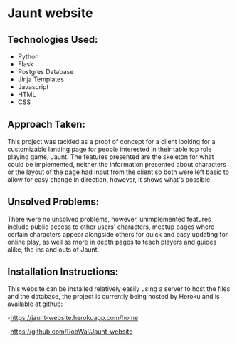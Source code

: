 # Jaunt website

## Technologies Used:

-   Python
-   Flask
-   Postgres Database
-   Jinja Templates
-   Javascript
-   HTML
-   CSS

## Approach Taken:

This project was tackled as a proof of concept for a client looking for a customizable landing page for people interested in their table top role playing game, Jaunt. The features presented are the skeleton for what could be implemented, neither the information presented about characters or the layout of the page had input from the client so both were left basic to allow for easy change in direction, however, it shows what's possible.

## Unsolved Problems:

There were no unsolved problems, however, unimplemented features include public access to other users' characters, meetup pages where certain characters appear alongside others for quick and easy updating for online play, as well as more in depth pages to teach players and guides alike, the ins and outs of Jaunt.

## Installation Instructions:

This website can be installed relatively easily using a server to host the files and the database, the project is currently being hosted by Heroku and is available at github:

-https://jaunt-website.herokuapp.com/home

-https://github.com/RobWal/Jaunt-website
